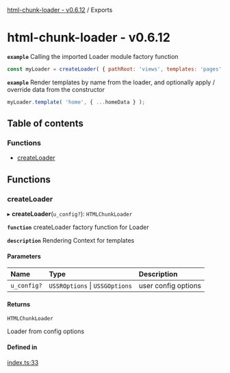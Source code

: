 [html-chunk-loader - v0.6.12](README.md) / Exports

# html-chunk-loader - v0.6.12

**`example`** Calling the imported Loader module factory function
```javascript
const myLoader = createLoader( { pathRoot: 'views', templates: 'pages', partials: 'partials' } );
```

**`example`** Render templates by name from the loader, and optionally apply / override data from the constructor
```javascript
myLoader.template( 'home', { ...homeData } );
```

## Table of contents

### Functions

- [createLoader](modules.md#createloader)

## Functions

### createLoader

▸ **createLoader**(`u_config?`): `HTMLChunkLoader`

**`function`** createLoader factory function for Loader

**`description`** Rendering Context for templates

#### Parameters

| Name | Type | Description |
| :------ | :------ | :------ |
| `u_config?` | `USSROptions` \| `USSGOptions` | user config options |

#### Returns

`HTMLChunkLoader`

Loader from config options

#### Defined in

[index.ts:33](https://github.com/abschill/html-chunk-loader/blob/bd5c0e4/src/loader/index.ts#L33)
